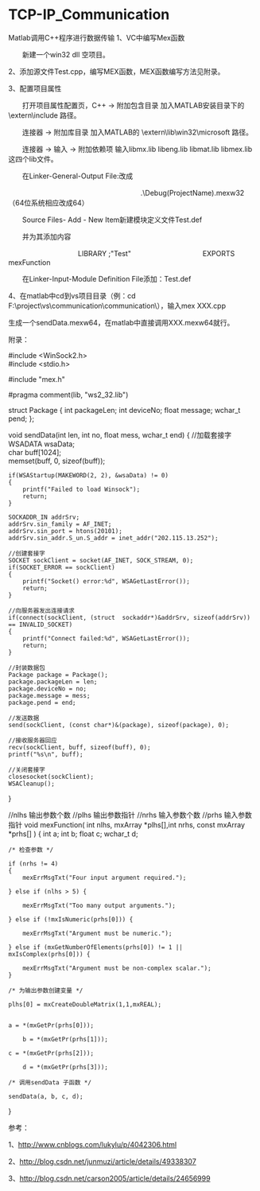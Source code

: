 # TCP-IP_Communication
Matlab调用C++程序进行数据传输
1、VC中编写Mex函数

　　新建一个win32 dll 空项目。

2、添加源文件Test.cpp，编写MEX函数，MEX函数编写方法见附录。

3、配置项目属性　　

　　打开项目属性配置页，C++ -> 附加包含目录 加入MATLAB安装目录下的 \extern\include 路径。

　　连接器 -> 附加库目录 加入MATLAB的 \extern\lib\win32\microsoft 路径。

　　连接器 -> 输入 -> 附加依赖项 输入libmx.lib libeng.lib libmat.lib libmex.lib 这四个lib文件。

　　在Linker-General-Output File:改成

　　　　　　　　　　　　　　　　　　　.\Debug\(ProjectName).mexw32（64位系统相应改成64）

　　Source Files- Add - New Item新建模块定义文件Test.def

　　并为其添加内容

　　　　　　　　　　LIBRARY ;"Test"
　　　　　　　　　　EXPORTS mexFunction

　　在Linker-Input-Module Definition File添加：Test.def

4、在matlab中cd到vs项目目录（例：cd F:\project\vs\communication\communication\），输入mex XXX.cpp

生成一个sendData.mexw64，在matlab中直接调用XXX.mexw64就行。


附录：

#include <WinSock2.h>  
#include <stdio.h>  
  
#include "mex.h"

#pragma comment(lib, "ws2_32.lib")  
  
struct Package
{
	int packageLen;
	int deviceNo;
	float message;
	wchar_t pend;
};

void sendData(int len, int no, float mess, wchar_t end)
{
	//加载套接字  
    WSADATA wsaData;  
    char buff[1024];  
    memset(buff, 0, sizeof(buff));  
  
    if(WSAStartup(MAKEWORD(2, 2), &wsaData) != 0)  
    {  
        printf("Failed to load Winsock");  
        return;  
    }  
  
    SOCKADDR_IN addrSrv;  
    addrSrv.sin_family = AF_INET;  
    addrSrv.sin_port = htons(20101);  
    addrSrv.sin_addr.S_un.S_addr = inet_addr("202.115.13.252");  
  
    //创建套接字  
    SOCKET sockClient = socket(AF_INET, SOCK_STREAM, 0);  
    if(SOCKET_ERROR == sockClient)
	{  
        printf("Socket() error:%d", WSAGetLastError());  
        return;  
    }  
  
    //向服务器发出连接请求  
    if(connect(sockClient, (struct  sockaddr*)&addrSrv, sizeof(addrSrv)) == INVALID_SOCKET)
	{  
        printf("Connect failed:%d", WSAGetLastError());  
        return;  
    }        

	//封装数据包
    Package package = Package();
	package.packageLen = len;
	package.deviceNo = no;
	package.message = mess;
	package.pend = end;

    //发送数据  
    send(sockClient, (const char*)&(package), sizeof(package), 0); 

	//接收服务器回应  
    recv(sockClient, buff, sizeof(buff), 0);  
    printf("%s\n", buff);  

    //关闭套接字  
    closesocket(sockClient);  
    WSACleanup(); 
}
 
//nlhs 输出参数个数
//plhs 输出参数指针
//nrhs 输入参数个数
//prhs 输入参数指针
void mexFunction( int nlhs, mxArray *plhs[],int nrhs, const mxArray *prhs[] )
{
	int a;
	int b;
	float c;
	wchar_t d;

	/* 检查参数 */

	if (nrhs != 4) 
	{
		mexErrMsgTxt("Four input argument required.");

	} else if (nlhs > 5) {

		mexErrMsgTxt("Too many output arguments.");

	} else if (!mxIsNumeric(prhs[0])) {

		mexErrMsgTxt("Argument must be numeric.");

	} else if (mxGetNumberOfElements(prhs[0]) != 1 || mxIsComplex(prhs[0])) {

		mexErrMsgTxt("Argument must be non-complex scalar.");
	}

	/* 为输出参数创建变量 */

	plhs[0] = mxCreateDoubleMatrix(1,1,mxREAL);


	a = *(mxGetPr(prhs[0]));

    	b = *(mxGetPr(prhs[1]));

	c = *(mxGetPr(prhs[2]));

    	d = *(mxGetPr(prhs[3]));

	/* 调用sendData 子函数 */

	sendData(a, b, c, d);

}

参考：

1、http://www.cnblogs.com/lukylu/p/4042306.html

2、http://blog.csdn.net/junmuzi/article/details/49338307

3、http://blog.csdn.net/carson2005/article/details/24656999
